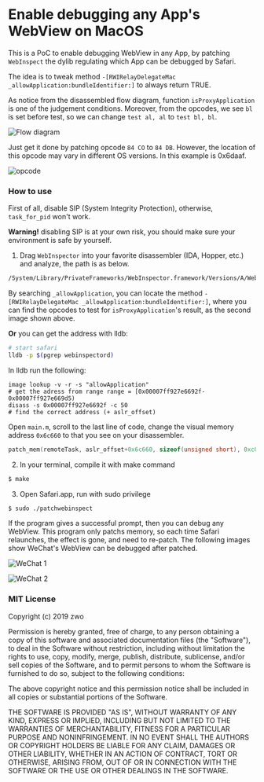# Enable debugging any App's WebView on MacOS

This is a PoC to enable debugging WebView in any App, by patching `WebInspect` the dylib regulating which App can be debugged by Safari.

The idea is to tweak method `-[RWIRelayDelegateMac _allowApplication:bundleIdentifier:]` to always return TRUE.

As notice from the disassembled flow diagram, function `isProxyApplication` is one of the judgement conditions. Moreover, from the opcodes, we see `bl` is set before test, so we can change `test al, al` to `test bl, bl`.

![Flow diagram](Image/01.png)

Just get it done by patching opcode `84 CO` to `84 DB`. However, the location of this opcode may vary in different OS versions. In this example is 0x6daaf. 

![opcode](Image/02.png)

### How to use

First of all, disable SIP (System Integrity Protection), otherwise, `task_for_pid` won't work. 

**Warning!** disabling SIP is at your own risk, you should make sure your environment is safe by yourself.
1. Drag `WebInspector` into your favorite disassembler (IDA, Hopper, etc.) and analyze, the path is as below.

```bash
/System/Library/PrivateFrameworks/WebInspector.framework/Versions/A/WebInspector
```
By searching `_allowApplication`, you can locate the method `-[RWIRelayDelegateMac _allowApplication:bundleIdentifier:]`, where you can find the opcodes to test for `isProxyApplication`'s result, as the second image shown above.

**Or** you can get the address with lldb:
```bash
# start safari
lldb -p $(pgrep webinspectord)
```

In lldb run the following:
```
image lookup -v -r -s "allowApplication"
# get the adress from range range = [0x00007ff927e6692f-0x00007ff927e669d5)
disass -s 0x00007ff927e6692f -c 50
# find the correct address (+ aslr_offset)
```

Open `main.m`, scroll to the last line of code, change the visual memory address `0x6c660` to that you see on your disassembler.

```c
patch_mem(remoteTask, aslr_offset+0x6c660, sizeof(unsigned short), 0xc084, 0xdb84);
```




2. In your terminal, compile it with make command
```bash
$ make
```

3. Open Safari.app, run with sudo privilege
```bash
$ sudo ./patchwebinspect
```

If the program gives a successful prompt, then you can debug any WebView. This program only patchs memory, so each time Safari relaunches, the effect is gone, and need to re-patch. The following images show WeChat's WebView can be debugged after patched.

![WeChat 1](Image/03.jpg)

![WeChat 2](Image/04.jpg)

### MIT License

Copyright (c) 2019 zwo

Permission is hereby granted, free of charge, to any person obtaining a copy
of this software and associated documentation files (the "Software"), to deal
in the Software without restriction, including without limitation the rights
to use, copy, modify, merge, publish, distribute, sublicense, and/or sell
copies of the Software, and to permit persons to whom the Software is
furnished to do so, subject to the following conditions:

The above copyright notice and this permission notice shall be included in all
copies or substantial portions of the Software.

THE SOFTWARE IS PROVIDED "AS IS", WITHOUT WARRANTY OF ANY KIND, EXPRESS OR
IMPLIED, INCLUDING BUT NOT LIMITED TO THE WARRANTIES OF MERCHANTABILITY,
FITNESS FOR A PARTICULAR PURPOSE AND NONINFRINGEMENT. IN NO EVENT SHALL THE
AUTHORS OR COPYRIGHT HOLDERS BE LIABLE FOR ANY CLAIM, DAMAGES OR OTHER
LIABILITY, WHETHER IN AN ACTION OF CONTRACT, TORT OR OTHERWISE, ARISING FROM,
OUT OF OR IN CONNECTION WITH THE SOFTWARE OR THE USE OR OTHER DEALINGS IN THE
SOFTWARE.
